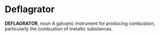 # Deflagrator

**DEFLAGRATOR**, _noun_ A galvanic instrument for producing combustion, particularly the combustion of metallic substances.